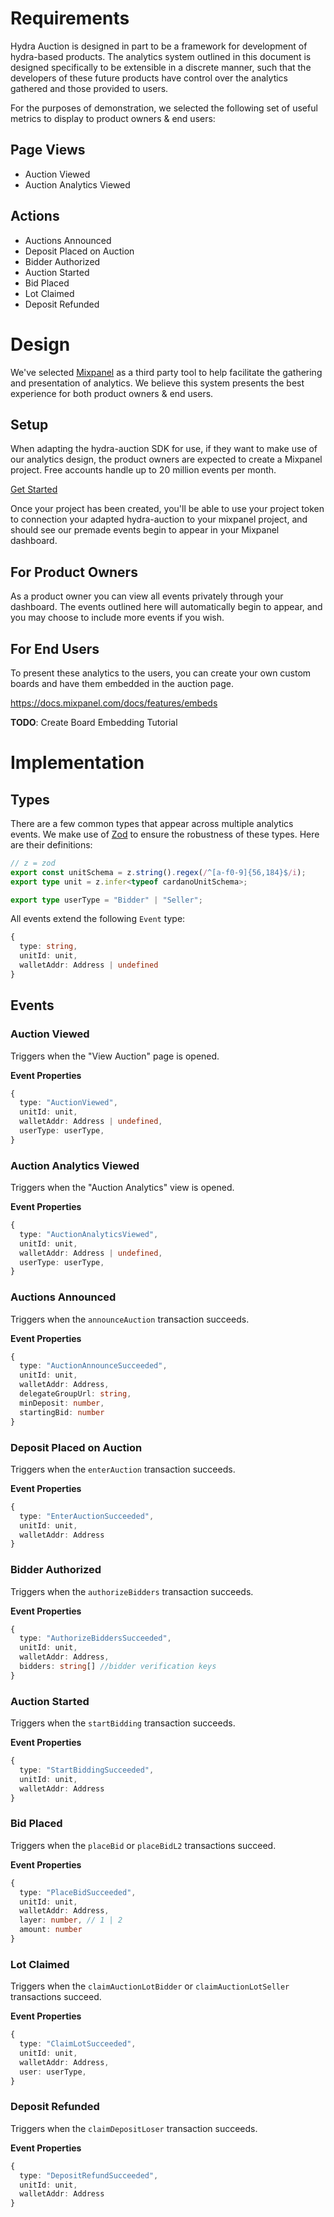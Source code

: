 # Requirements

Hydra Auction is designed in part to be a framework for development of hydra-based products. The analytics system outlined in this document is designed specifically to be extensible in a discrete manner, such that the developers of these future products have control over the analytics gathered and those provided to users.

For the purposes of demonstration, we selected the following set of useful metrics to display to product owners & end users:

## Page Views
- Auction Viewed
- Auction Analytics Viewed

## Actions
- Auctions Announced
- Deposit Placed on Auction
- Bidder Authorized
- Auction Started
- Bid Placed
- Lot Claimed
- Deposit Refunded

# Design

We've selected [Mixpanel](https://mixpanel.com) as a third party tool to help facilitate the gathering and presentation of analytics. We believe this system presents the best experience for both product owners & end users.

## Setup

When adapting the hydra-auction SDK for use, if they want to make use of our analytics design, the product owners are expected to create a Mixpanel project. Free accounts handle up to 20 million events per month.

[Get Started](https://mixpanel.com/pricing/)

Once your project has been created, you'll be able to use your project token to connection your adapted hydra-auction to your mixpanel project, and should see our premade events begin to appear in your Mixpanel dashboard.

## For Product Owners

As a product owner you can view all events privately through your dashboard. The events outlined here will automatically begin to appear, and you may choose to include more events if you wish.

## For End Users

To present these analytics to the users, you can create your own custom boards and have them embedded in the auction page.

https://docs.mixpanel.com/docs/features/embeds

__TODO__: Create Board Embedding Tutorial

# Implementation

## Types
There are a few common types that appear across multiple analytics events. We make use of [Zod](https://zod.dev/) to ensure the robustness of these types. Here are their definitions:

```typescript
// z = zod
export const unitSchema = z.string().regex(/^[a-f0-9]{56,184}$/i);
export type unit = z.infer<typeof cardanoUnitSchema>;

export type userType = "Bidder" | "Seller";
```

All events extend the following `Event` type:
```typescript
{
  type: string,
  unitId: unit,
  walletAddr: Address | undefined
}
```

## Events

### Auction Viewed
Triggers when the "View Auction" page is opened.

__Event Properties__
```typescript
{
  type: "AuctionViewed",
  unitId: unit,
  walletAddr: Address | undefined,
  userType: userType,
}
```

### Auction Analytics Viewed
Triggers when the "Auction Analytics" view is opened.

__Event Properties__
```typescript
{
  type: "AuctionAnalyticsViewed",
  unitId: unit,
  walletAddr: Address | undefined,
  userType: userType,
}
```

### Auctions Announced
Triggers when the `announceAuction` transaction succeeds.

__Event Properties__
```typescript
{
  type: "AuctionAnnounceSucceeded",
  unitId: unit,
  walletAddr: Address,
  delegateGroupUrl: string,
  minDeposit: number,
  startingBid: number
}
```

### Deposit Placed on Auction
Triggers when the `enterAuction` transaction succeeds.

__Event Properties__
```typescript
{
  type: "EnterAuctionSucceeded",
  unitId: unit,
  walletAddr: Address
}
```

### Bidder Authorized
Triggers when the `authorizeBidders` transaction succeeds.

__Event Properties__
```typescript
{
  type: "AuthorizeBiddersSucceeded",
  unitId: unit,
  walletAddr: Address,
  bidders: string[] //bidder verification keys
}
```

### Auction Started
Triggers when the `startBidding` transaction succeeds.

__Event Properties__
```typescript
{
  type: "StartBiddingSucceeded",
  unitId: unit,
  walletAddr: Address
}
```

### Bid Placed
Triggers when the `placeBid` or `placeBidL2` transactions succeed.

__Event Properties__
```typescript
{
  type: "PlaceBidSucceeded",
  unitId: unit,
  walletAddr: Address,
  layer: number, // 1 | 2
  amount: number
}
```

### Lot Claimed
Triggers when the `claimAuctionLotBidder` or `claimAuctionLotSeller` transactions succeed.

__Event Properties__
```typescript
{
  type: "ClaimLotSucceeded",
  unitId: unit,
  walletAddr: Address,
  user: userType,
}
```

### Deposit Refunded
Triggers when the `claimDepositLoser` transaction succeeds.

__Event Properties__
```typescript
{
  type: "DepositRefundSucceeded",
  unitId: unit,
  walletAddr: Address
}
```
